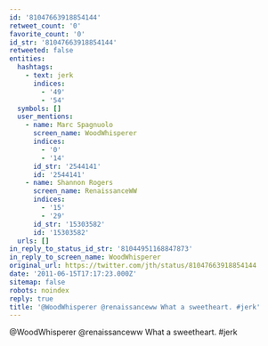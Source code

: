 ```yaml
---
id: '81047663918854144'
retweet_count: '0'
favorite_count: '0'
id_str: '81047663918854144'
retweeted: false
entities:
  hashtags:
    - text: jerk
      indices:
        - '49'
        - '54'
  symbols: []
  user_mentions:
    - name: Marc Spagnuolo
      screen_name: WoodWhisperer
      indices:
        - '0'
        - '14'
      id_str: '2544141'
      id: '2544141'
    - name: Shannon Rogers
      screen_name: RenaissanceWW
      indices:
        - '15'
        - '29'
      id_str: '15303582'
      id: '15303582'
  urls: []
in_reply_to_status_id_str: '81044951168847873'
in_reply_to_screen_name: WoodWhisperer
original_url: https://twitter.com/jth/status/81047663918854144
date: '2011-06-15T17:17:23.000Z'
sitemap: false
robots: noindex
reply: true
title: '@WoodWhisperer @renaissanceww What a sweetheart. #jerk'
---
```


@WoodWhisperer @renaissanceww What a sweetheart. #jerk